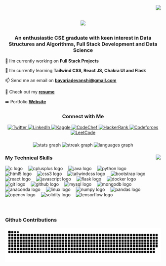 <img align="right" src="https://visitor-badge.laobi.icu/badge?page_id=salesp07.salesp07" />

<h1 align="center">
    <img src="https://readme-typing-svg.herokuapp.com/?font=Righteous&size=35&center=true&vCenter=true&width=500&height=70&duration=4000&lines=Hi+There!+👋;+I'm+Pedro+Muniz!;" />
</h1>
<h3 align="center">An enthusiastic CSE graduate with keen interest in Data Structures and Algorithms, Full Stack Development and Data Science</h3>

🔭 I’m currently working on **Full Stack Projects**

🌱 I’m currently learning **Tailwind CSS, React JS, Chakra UI and Flask**

📫 Send me an email on **bavariadevanshi@gmail.com**

📄 Check out my [**resume**](https://drive.google.com/file/d/1U8PllaW8kW9PURHCj67gb7kD-GmlFlSz/view?usp=sharing)

➡️ Portfolio [**Website**](https://arunima-barik-portfolio.vercel.app/)

###

<h3 align="center">Connect with Me</h3>
<div align="center">
  <a href="https://twitter.com/arunima_barik">
    <img src="https://raw.githubusercontent.com/rahuldkjain/github-profile-readme-generator/master/src/images/icons/Social/twitter.svg" alt="Twitter" height="30" width="40">
    </img>
  </a>
  <a href="https://linkedin.com/in/arunima-barik">
    <img src="https://raw.githubusercontent.com/rahuldkjain/github-profile-readme-generator/master/src/images/icons/Social/linked-in-alt.svg" alt="LinkedIn" height="30" width="40" />
  </a>
  <a href="https://kaggle.com/arunimabarik">
    <img src="https://raw.githubusercontent.com/rahuldkjain/github-profile-readme-generator/master/src/images/icons/Social/kaggle.svg" alt="Kaggle" height="30" width="40" />
  </a>
  <a href="https://www.codechef.com/users/arunimabarik">
    <img src="https://cdn.jsdelivr.net/npm/simple-icons@3.1.0/icons/codechef.svg" alt="CodeChef" height="30" width="40" />
  </a>
  <a href="https://www.hackerrank.com/arunimabarik">
    <img src="https://raw.githubusercontent.com/rahuldkjain/github-profile-readme-generator/master/src/images/icons/Social/hackerrank.svg" alt="HackerRank" height="30" width="40" />
  </a>
  <a href="https://codeforces.com/profile/arunimabarik">
    <img src="https://raw.githubusercontent.com/rahuldkjain/github-profile-readme-generator/master/src/images/icons/Social/codeforces.svg" alt="Codeforces" height="30" width="40" />
  </a>
  <a href="https://www.leetcode.com/arunimabarik">
    <img src="https://raw.githubusercontent.com/rahuldkjain/github-profile-readme-generator/master/src/images/icons/Social/leet-code.svg" alt="LeetCode" height="30" width="40" />
  </a>
</div>

###

<div align="center">
  <img src="https://github-readme-stats.vercel.app/api?username=arunimabarik75&hide_title=false&hide_rank=false&show_icons=true&include_all_commits=true&count_private=true&disable_animations=false&locale=en&theme=github&hide_border=false" height="150" alt="stats graph"  />
  <img src="https://streak-stats.demolab.com?user=arunimabarik75&locale=en&mode=daily&theme=github&hide_border=false&border_radius=5" height="150" alt="streak graph"  />
  <img src="https://github-readme-stats.vercel.app/api/top-langs?username=arunimabarik75&locale=en&hide_title=false&layout=compact&card_width=320&langs_count=5&theme=github&hide_border=false" height="150" alt="languages graph"  />
</div>

###

<img align="right" height="150" src="https://img.freepik.com/premium-vector/technology-icon-technology-vector-illustration-background_918565-641.jpg"  />

###

<div align="left">
<h3> My Technical Skills</h3>
  <img src="https://cdn.jsdelivr.net/gh/devicons/devicon/icons/c/c-original.svg" height="38" alt="c logo"  />
  <img width="10" />
  <img src="https://cdn.jsdelivr.net/gh/devicons/devicon/icons/cplusplus/cplusplus-original.svg" height="38" alt="cplusplus logo"  />
  <img width="10" />
  <img src="https://cdn.jsdelivr.net/gh/devicons/devicon/icons/java/java-original.svg" height="38" alt="java logo"  />
  <img width="10" />
  <img src="https://cdn.jsdelivr.net/gh/devicons/devicon/icons/python/python-original.svg" height="38" alt="python logo"  />
  <img width="10" />
  <img src="https://cdn.jsdelivr.net/gh/devicons/devicon/icons/html5/html5-original.svg" height="38" alt="html5 logo"  />
  <img width="10" />
  <img src="https://cdn.jsdelivr.net/gh/devicons/devicon/icons/css3/css3-original.svg" height="38" alt="css3 logo"  />
  <img width="10" />
  <img src="https://cdn.jsdelivr.net/gh/devicons/devicon/icons/tailwindcss/tailwindcss-original.svg" height="38" alt="tailwindcss logo"  />
  <img width="10" />
  <img src="https://cdn.jsdelivr.net/gh/devicons/devicon/icons/bootstrap/bootstrap-original.svg" height="38" alt="bootstrap logo"  />
  <img width="10" />
  <img src="https://cdn.jsdelivr.net/gh/devicons/devicon/icons/react/react-original.svg" height="38" alt="react logo"  />
  <img width="10" />
  <img src="https://cdn.jsdelivr.net/gh/devicons/devicon/icons/javascript/javascript-original.svg" height="38" alt="javascript logo"  />
  <img width="10" />
  <img src="https://cdn.jsdelivr.net/gh/devicons/devicon/icons/flask/flask-original.svg" height="38" alt="flask logo"  />
  <img width="10" />
  <img src="https://cdn.jsdelivr.net/gh/devicons/devicon/icons/docker/docker-original.svg" height="38" alt="docker logo"  />
  <img width="10" />
  <img src="https://cdn.jsdelivr.net/gh/devicons/devicon/icons/git/git-original.svg" height="38" alt="git logo"  />
  <img width="10" />
  <img src="https://cdn.jsdelivr.net/gh/devicons/devicon/icons/github/github-original.svg" height="38" alt="github logo"  />
  <img width="10" />
  <img src="https://cdn.jsdelivr.net/gh/devicons/devicon/icons/mysql/mysql-original.svg" height="38" alt="mysql logo"  />
  <img width="10" />
  <img src="https://cdn.jsdelivr.net/gh/devicons/devicon/icons/mongodb/mongodb-original.svg" height="38" alt="mongodb logo"  />
  <img width="10" />
  <img src="https://cdn.jsdelivr.net/gh/devicons/devicon/icons/anaconda/anaconda-original.svg" height="38" alt="anaconda logo"  />
  <img width="10" />
  <img src="https://cdn.jsdelivr.net/gh/devicons/devicon/icons/linux/linux-original.svg" height="38" alt="linux logo"  />
  <img width="10" />
  <img src="https://cdn.jsdelivr.net/gh/devicons/devicon/icons/numpy/numpy-original.svg" height="38" alt="numpy logo"  />
  <img width="10" />
  <img src="https://cdn.jsdelivr.net/gh/devicons/devicon/icons/pandas/pandas-original.svg" height="38" alt="pandas logo"  />
  <img width="10" />
  <img src="https://cdn.jsdelivr.net/gh/devicons/devicon/icons/opencv/opencv-original.svg" height="38" alt="opencv logo"  />
  <img width="10" />
  <img src="https://cdn.jsdelivr.net/gh/devicons/devicon/icons/solidity/solidity-original.svg" height="38" alt="solidity logo"  />
  <img width="10" />
  <img src="https://cdn.jsdelivr.net/gh/devicons/devicon/icons/tensorflow/tensorflow-original.svg" height="38" alt="tensorflow logo"  />
</div>

###

<br clear="both">

<h3>Github Contributions</h3>
<img src="https://raw.githubusercontent.com/Devubavariaa/Devubavariaa/output/github-contribution-grid-snake.svg" alt="Snake animation" />


###
